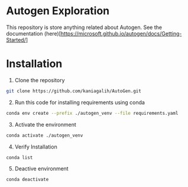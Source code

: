 
# Autogen Exploration 

This repository is store anything related about Autogen. See the documentation (here)[https://microsoft.github.io/autogen/docs/Getting-Started/] 

# Installation
1. Clone the repository
```sh
git clone https://github.com/kaniagalih/AutoGen.git
```

2. Run this code for installing requirements using conda 

```sh
conda env create --prefix ./autogen_venv --file requirements.yaml
```

3. Activate the environment 
```sh
conda activate ./autogen_venv
```

4. Verify Installation
```sh
conda list
```

5. Deactive environment
```sh
conda deactivate
```


